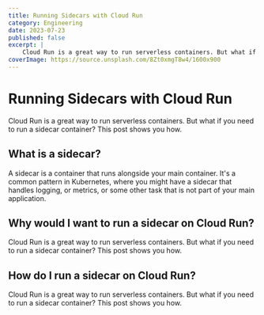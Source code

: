 ```yaml
---
title: Running Sidecars with Cloud Run
category: Engineering
date: 2023-07-23
published: false
excerpt: |
    Cloud Run is a great way to run serverless containers. But what if you need to run a sidecar container? This post shows you how.
coverImage: https://source.unsplash.com/8Zt0xmgT8w4/1600x900
---
```


# Running Sidecars with Cloud Run

Cloud Run is a great way to run serverless containers. But what if you need to run a sidecar container? This post shows you how.

## What is a sidecar?

A sidecar is a container that runs alongside your main container. It's a common pattern in Kubernetes, where you might have a sidecar that handles logging, or metrics, or some other task that is not part of your main application.

## Why would I want to run a sidecar on Cloud Run?

Cloud Run is a great way to run serverless containers. But what if you need to run a sidecar container? This post shows you how.

## How do I run a sidecar on Cloud Run?

Cloud Run is a great way to run serverless containers. But what if you need to run a sidecar container? This post shows you how.

